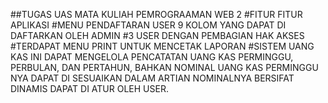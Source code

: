 ##TUGAS UAS MATA KULIAH PEMROGRAAMAN WEB 2
#FITUR FITUR APLIKASI
#MENU PENDAFTARAN USER 9 KOLOM YANG DAPAT DI DAFTARKAN OLEH ADMIN
#3 USER DENGAN PEMBAGIAN HAK AKSES
#TERDAPAT MENU PRINT UNTUK MENCETAK LAPORAN
#SISTEM UANG KAS INI DAPAT MENGELOLA PENCATATAN UANG KAS PERMINGGU, PERBULAN, DAN PERTAHUN,  BAHKAN NOMINAL UANG KAS PERMINGGU NYA DAPAT DI SESUAIKAN DALAM ARTIAN NOMINALNYA BERSIFAT DINAMIS DAPAT DI ATUR OLEH USER.
